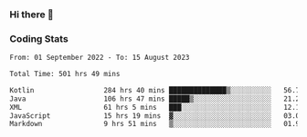 ### Hi there 👋

<!--
**Girrafeec/girrafeec** is a ✨ _special_ ✨ repository because its `README.md` (this file) appears on your GitHub profile.

Here are some ideas to get you started:

- 🔭 I’m currently working on ...
- 🌱 I’m currently learning ...
- 👯 I’m looking to collaborate on ...
- 🤔 I’m looking for help with ...
- 💬 Ask me about ...
- 📫 How to reach me: ...
- 😄 Pronouns: ...
- ⚡ Fun fact: ...
-->

### Coding Stats
<!--START_SECTION:waka-->

```txt
From: 01 September 2022 - To: 15 August 2023

Total Time: 501 hrs 49 mins

Kotlin                 284 hrs 40 mins ██████████████▒░░░░░░░░░░   56.73 %
Java                   106 hrs 47 mins █████▒░░░░░░░░░░░░░░░░░░░   21.28 %
XML                    61 hrs 5 mins   ███░░░░░░░░░░░░░░░░░░░░░░   12.17 %
JavaScript             15 hrs 19 mins  ▓░░░░░░░░░░░░░░░░░░░░░░░░   03.05 %
Markdown               9 hrs 51 mins   ▒░░░░░░░░░░░░░░░░░░░░░░░░   01.96 %
```

<!--END_SECTION:waka-->
